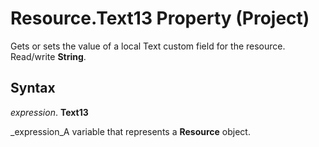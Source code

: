 
# Resource.Text13 Property (Project)

Gets or sets the value of a local Text custom field for the resource. Read/write  **String**.


## Syntax

 _expression_. **Text13**

 _expression_A variable that represents a  **Resource** object.

